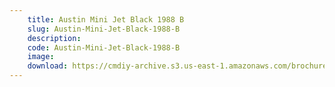 ```yaml
---
    title: Austin Mini Jet Black 1988 B
    slug: Austin-Mini-Jet-Black-1988-B
    description:
    code: Austin-Mini-Jet-Black-1988-B
    image:
    download: https://cmdiy-archive.s3.us-east-1.amazonaws.com/brochures/documents/Austin+Mini+Jet+Black+1988+B.pdf
---
```

<!-- Content of the page -->

##
        